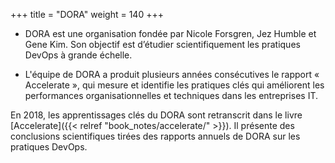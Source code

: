+++
title = "DORA"
weight = 140
+++

- DORA est une organisation fondée par Nicole Forsgren, Jez Humble et Gene Kim. Son objectif est d’étudier scientifiquement les pratiques DevOps à grande échelle.

- L'équipe de DORA a produit plusieurs années consécutives le rapport « Accelerate », qui mesure et identifie les pratiques clés qui améliorent les performances organisationnelles et techniques dans les entreprises IT.

En 2018, les apprentissages clés du DORA sont retranscrit dans le livre [Accelerate]({{< relref "book_notes/accelerate/" >}}). Il présente des conclusions scientifiques tirées des rapports annuels de DORA sur les pratiques DevOps.

